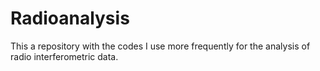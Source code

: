 # Radioanalysis

This a repository with the codes I use more frequently for the analysis of radio interferometric data. 
